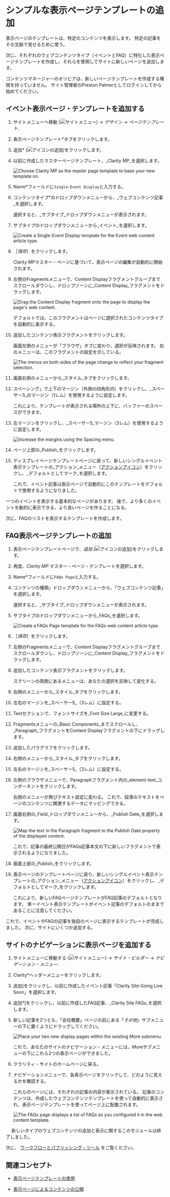# シンプルな表示ページテンプレートの追加

表示ページのテンプレートは、特定のコンテンツを表示します。 特定の記事をその文脈で見せるために使う。

次に、それぞれのウェブコンテンツタイプ（イベントとFAQ）に特化した表示ページテンプレートを作成し、それらを使用してサイトに新しいページを追加します。

コンテンツマネージャーのオリビアは、新しいページテンプレートを作成する権限を持っていません。 サイト管理者のPreston Palmerとしてログインしてから始めてください。

## イベント表示ページ・テンプレートを追加する

1. サイトメニューへ移動 (![サイトメニュー](../../images/icon-product-menu.png)) &rarr; _デザイン_ &rarr; _ページテンプレート_.

1. 表示ページテンプレート\*タブをクリックします。

1. 追加\* (![アイコンの追加](../../images/icon-add.png))をクリックします。

1. 以前に作成したマスターページテンプレート、_Clarity MP_を選択します。

   ![Choose Clarity MP as the master page template to base your new template on.](./adding-simple-display-page-templates/images/01.png)

1. Name\*フィールドに`Single-Event Display`と入力する。

1. コンテンツタイプ\*のドロップダウンメニューから、_ウェブコンテンツ記事_を選択します。

   選択すると、_サブタイプ_ドロップダウンメニューが表示されます。

1. サブタイプのドロップダウンメニューから_イベント_を選択します。

   ![Create a Single-Event Display template for the Event web content article type.](./adding-simple-display-page-templates/images/02.png)

1. ［_保存_］をクリックします。

   Clarity MPマスター・ページに基づいて、表示ページの編集が自動的に開始されます。

1. 左側のFragmentsメニューで、Content Displayフラグメントグループまでスクロールダウンし、ドロップゾーンに_Content Display_フラグメントをドラッグします。

   ![Drag the Content Display fragment onto the page to display the page's web content.](./adding-simple-display-page-templates/images/03.png)

   デフォルトでは、このフラグメントはページに選択されたコンテンツタイプを自動的に表示する。

1. 追加したコンテンツ表示フラグメントをクリックします。

    画面左側のメニューが「ブラウザ」タブに変わり、選択が反映されます。 右のメニューは、このフラグメントの設定を示している。

    ![The menus on both sides of the page change to reflect your fragment selection.](./adding-simple-display-page-templates/images/04.png)

1. 画面右側のメニューから_スタイル_タブをクリックします。

1. スペーシング」で上下のマージン（外側の四角形内）をクリックし、_スペーサー3_のマージン（1レム）を使用するように設定します。

    これにより、テンプレートが表示される場所の上下に、バッファーのスペースができます。

1. 左マージンをクリックし、_スペーサー5_マージン（3レム）を使用するように設定します。

    ![Increase the margins using the Spacing menu.](./adding-simple-display-page-templates/images/05.png)

1. ページ上部の_Publish_をクリックします。

1. ディスプレイページテンプレートページに戻って、新しいシングルイベント表示テンプレートの_アクション_メニュー（[アクションアイコン](../../images/icon-actions.png)）をクリックし、_デフォルトとしてマーク_を選択します。

    これで、イベント記事は表示ページで自動的にこのテンプレートをデフォルトで使用するようになりました。

一つのイベントを表示する基本的なページがあります。 後で、より多くのイベントを動的に表示できる、より良いページを作ることになる。

次に、FAQのリストを表示するテンプレートを作成します。

## FAQ表示ページテンプレートの追加

1. 表示ページテンプレートページで、_追加_ (![アイコンの追加](../../images/icon-add.png))をクリックします。

1. 再度、_Clarity MP_ マスター・ページ・テンプレートを選択します。

1. Name\*フィールドに`FAQs Page`と入力する。

1. コンテンツの種類」ドロップダウンメニューから、「ウェブコンテンツ記事」を選択します。

   選択すると、_サブタイプ_ドロップダウンメニューが表示されます。

1. サブタイプのドロップダウンメニューから_FAQs_を選択します。

   ![Create a FAQs Page template for the FAQs web content article type.](./adding-simple-display-page-templates/images/06.png)

1. ［_保存_］をクリックします。

1. 左側のFragmentsメニューで、Content Displayフラグメントグループまでスクロールダウンし、ドロップゾーンに_Content Display_フラグメントをドラッグします。

1. 追加したコンテンツ表示フラグメントをクリックします。

   スクリーンの両側にあるメニューは、あなたの選択を反映して変化する。

1. 右側のメニューから_スタイル_タブをクリックします。

1. 左右のマージンを_スペーサー5_（3レム）に設定する。

1. Textセクションで、フォントサイズを_Font Size Large_に変更する。

1. Fragmentsメニューの_Basic Components_までスクロールし、_Paragraph_フラグメントをContent Displayフラグメントの下にドラッグします。

1. 追加したパラグラフをクリックします。

1. 右側のメニューから_スタイル_タブをクリックします。

1. 左右のマージンを_スペーサー5_（3レム）に設定する。

1. 左側のブラウザメニューで、Paragraphフラグメント内の_element-text_コンポーネントをクリックします。

    右側のメニューが再びテキスト設定に変わる。 これで、段落のテキストをページのコンテンツに関連するデータにマッピングできる。

1. 画面右側の_Field_ドロップダウンメニューから、_Publish Date_を選択します。

    ![Map the text in the Paragraph fragment to the Publish Date property of the displayed content.](./adding-simple-display-page-templates/images/07.png)

    これで、記事の最終公開日がFAQs記事本文の下に新しいフラグメントで表示されるようになりました。

1. 画面上部の_Publish_をクリックします。

1. 表示ページのテンプレートページに戻り、新しいシングルイベント表示テンプレートの_アクション_メニュー（[アクションアイコン](../../images/icon-actions.png)）をクリックし、_デフォルトとしてマーク_をクリックします。

    これにより、新しいFAQページテンプレートがFAQ記事のデフォルトとなります。 単一イベント表示テンプレートがイベント記事のデフォルトのままであることに注意してください。

これで、イベントやFAQの記事を独自のページに表示するテンプレートが完成しました。 次に、サイトにいくつか追加する。

## サイトのナビゲーションに表示ページを追加する

1. サイトメニューに移動する (![サイトメニュー](../../images/icon-product-menu.png)) &rarr; _サイト・ビルダー_ &rarr; _ナビゲーション・メニュー_.

1. Clarity\*ヘッダーメニューをクリックします。

1. 追加]をクリックし、以前に作成したイベント記事「Clarity Site Going Live Soon」を選択します。

1. 追加\*]をクリックし、以前に作成したFAQ記事、_Clarity Site FAQs_を選択します。

1. 新しい記事を2つとも、「会社概要」ページの前にある「_その他_」サブメニューの下に置くようにドラッグしてください。

   ![Place your two new display pages within the existing More submenu.](./adding-simple-display-page-templates/images/08.png)

   これで、あなたのサイトのナビゲーション・メニューには、Moreサブメニューの下にこれら2つの表示ページができました。

1. クラリティ・サイトのホームページに戻る。

1. ナビゲーションメニューで、各表示ページをクリックして、どのように見えるかを確認する。

   これらのページには、それぞれの記事の内容が表示されている。 記事のコンテンツは、作成したウェブコンテンツテンプレートを使って自動的に表示され、表示ページテンプレートを使ってページ上に配置されます。

   ![The FAQs page displays a list of FAQs as you configured it in the web content template.](./adding-simple-display-page-templates/images/09.png)

　 新しいタイプのウェブコンテンツの追加と表示に関するこのモジュールは終了しました。

次に、 [ワークフローとパブリッシング・ツール](../workflow-and-publishing-tools.md) をご覧ください。

## 関連コンセプト

- [表示ページテンプレートの使用](https://learn.liferay.com/web/guest/w/dxp/site-building/displaying-content/using-display-page-templates) 

- [表示ページによるコンテンツの公開](https://learn.liferay.com/web/guest/w/dxp/site-building/displaying-content/using-display-page-templates/publishing-content-with-display-pages) 

